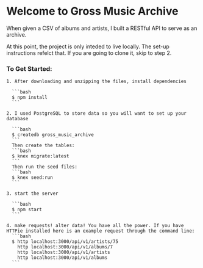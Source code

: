 # Welcome to Gross Music Archive

When given a CSV of albums and artists, I built a RESTful API to serve as an archive.  

At this point, the project is only inteded to live locally. The set-up instructions refelct that. If you are going to clone it, skip to step 2. 


### To Get Started:

    1. After downloading and unzipping the files, install dependencies

      ```bash
      $ npm install
      ```

    2. I used PostgreSQL to store data so you will want to set up your database

      ```bash
      $ createdb gross_music_archive
      ```
      Then create the tables:
      ```bash
      $ knex migrate:latest
      ```
      Then run the seed files:
      ```bash
      $ knex seed:run
      ```

    3. start the server

      ```bash
      $ npm start
      ```

    4. make requests! alter data! You have all the power. If you have HTTPie installed here is an example request through the command line:
      ```bash
      $ http localhost:3000/api/v1/artists/75
        http localhost:3000/api/v1/albums/7
        http localhost:3000/api/v1/artists
        http localhost:3000/api/v1/albums
      ```
